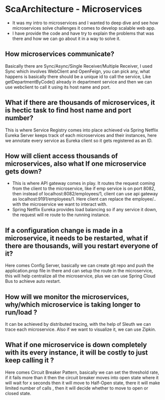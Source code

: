 # ScaArchitecture - Microservices
- It was my intro to microservices and I wanted to deep dive and see how microservices solve challenges it comes to develop scalable web app.
- I have provide the code and have try to explain the problems that was there and how we can go about it in a way to solve it.


## How microservices communicate?
Basically there are Sync/Async/Single Receiver/Multiple Receiver, I used Sync which involves WebClient and OpenFeign, you can pick any, what happens is basically there should be a unique id to call the service, Like getDepartmentByCode() already in department service and then we can use webclient to call it using its host name and port.

## What if there are thousands of microservices, it is hectic task to find host name and port number?
This is where Service Registry comes into place achieved via Spring Netflix Eureka Server keeps track of each microservices and their instances, here we annotate every service as Eureka client so it gets registered as an ID.

## How will client access thousands of microservices, also what If one microservice gets down?
- This is where API gateway comes in play. It routes the request coming from the client to the microservice, like if emp service is on port 8082, then instead of localhost:8082/employees/1, client can use api gateway as localhost:9191/employees/1. Here client can replace the employee/.. with the microservice we want to interact with.
- Spring Netflix Eureka provides load balancing so if any service it down, the request will re route to the running instance.

## If a configuration change is made in a microservice, it needs to be restarted, what if there are thousands, will you restart everyone of it? 
 Here comes Config Server, basically we can create git repo and push the application.prop file in there and can setup the route in the microservice, this will help centralize all the microservice, plus we can use Spring Cloud Bus to achieve auto restart.

## How will we monitor the microservices, why/which microservice is taking longer to run/load ?
It can be achieved by distributed tracing, with the help of Sleuth we can trace each microservice. Also if we want to visualize it, we can use Zipkin. 

## What if one microservice is down completely with its every instance, it will be costly to just keep calling it ?
Here comes Circuit Breaker Pattern, basically we can set the threshold rate, if it fails more than it then the circuit breaker moves into open state where it will wait for x seconds then it will move to Half-Open state, there it will make limited number of calls , then it will decide whether to move to open or closed state.
